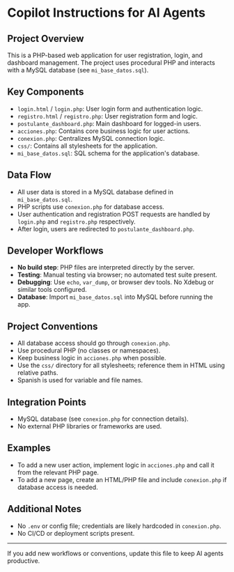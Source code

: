 # Copilot Instructions for AI Agents

## Project Overview
This is a PHP-based web application for user registration, login, and dashboard management. The project uses procedural PHP and interacts with a MySQL database (see `mi_base_datos.sql`).

## Key Components
- `login.html` / `login.php`: User login form and authentication logic.
- `registro.html` / `registro.php`: User registration form and logic.
- `postulante_dashboard.php`: Main dashboard for logged-in users.
- `acciones.php`: Contains core business logic for user actions.
- `conexion.php`: Centralizes MySQL connection logic.
- `css/`: Contains all stylesheets for the application.
- `mi_base_datos.sql`: SQL schema for the application's database.

## Data Flow
- All user data is stored in a MySQL database defined in `mi_base_datos.sql`.
- PHP scripts use `conexion.php` for database access.
- User authentication and registration POST requests are handled by `login.php` and `registro.php` respectively.
- After login, users are redirected to `postulante_dashboard.php`.

## Developer Workflows
- **No build step**: PHP files are interpreted directly by the server.
- **Testing**: Manual testing via browser; no automated test suite present.
- **Debugging**: Use `echo`, `var_dump`, or browser dev tools. No Xdebug or similar tools configured.
- **Database**: Import `mi_base_datos.sql` into MySQL before running the app.

## Project Conventions
- All database access should go through `conexion.php`.
- Use procedural PHP (no classes or namespaces).
- Keep business logic in `acciones.php` when possible.
- Use the `css/` directory for all stylesheets; reference them in HTML using relative paths.
- Spanish is used for variable and file names.

## Integration Points
- MySQL database (see `conexion.php` for connection details).
- No external PHP libraries or frameworks are used.

## Examples
- To add a new user action, implement logic in `acciones.php` and call it from the relevant PHP page.
- To add a new page, create an HTML/PHP file and include `conexion.php` if database access is needed.

## Additional Notes
- No `.env` or config file; credentials are likely hardcoded in `conexion.php`.
- No CI/CD or deployment scripts present.

---

If you add new workflows or conventions, update this file to keep AI agents productive.
